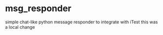 # msg_responder
simple chat-like python message responder to integrate with iTest
this was a local change
